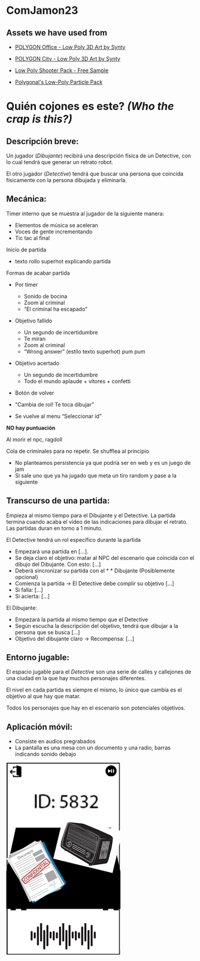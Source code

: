 # ComJamon23




## Assets we have used from
- [POLYGON Office - Low Poly 3D Art by Synty](https://assetstore.unity.com/packages/3d/props/interior/polygon-office-low-poly-3d-art-by-synty-159492)

- [POLYGON City - Low Poly 3D Art by Synty](https://assetstore.unity.com/packages/3d/environments/urban/polygon-city-low-poly-3d-art-by-synty-95214)

- [Low Poly Shooter Pack - Free Sample](https://assetstore.unity.com/packages/templates/systems/low-poly-shooter-pack-free-sample-144839)

- [Polygonal's Low-Poly Particle Pack](https://assetstore.unity.com/packages/vfx/particles/polygonal-s-low-poly-particle-pack-118355)

# Quién cojones es este? _(Who the crap is this?)_

## Descripción breve:
Un jugador (_Dibujante_) recibirá una descripción física de un Detective, con lo cual tendrá que generar un retrato robot.

El otro jugador (_Detective_) tendrá que buscar una persona que coincida físicamente con la persona dibujada y eliminarla. 


## Mecánica:

Timer interno que se muestra al jugador de la siguiente manera:
* Elementos de música se aceleran
* Voces de gente incrementando
* Tic tac al final

Inicio de partida
* texto rollo superhot explicando partida

Formas de acabar partida
* Por timer
    + Sonido de bocina
    + Zoom al criminal
    + “El criminal ha escapado”
* Objetivo fallido
    + Un segundo de incertidumbre
    + Te miran 
    + Zoom al criminal
    + “Wrong answer” (estilo texto superhot) pum pum
* Objetivo acertado
    + Un segundo de incertidumbre
    + Todo el mundo aplaude + vítores + confetti

* Botón de volver
* “Cambia de rol! Te toca dibujar”
* Se vuelve al menu “Seleccionar id”

**NO hay puntuación**


Al morir el npc, ragdoll

Cola de criminales para no repetir. Se shufflea al principio
* No planteamos persistencia ya que podría ser en web y es un juego de jam
* Si sale uno que ya ha jugado que meta un tiro random y pase a la siguiente

## Transcurso de una partida:
 
Empieza al mismo tiempo para el Dibujante y el Detective. 
La partida termina cuando acaba el vídeo de las indicaciones para dibujar el retrato. Las partidas duran en torno a 1 minuto.

El Detective tendrá un rol específico durante la partida
* Empezará una partida en [...]. 
* Se deja claro el objetivo: matar al NPC del escenario que coincida con el dibujo del Dibujante. Con esto: [...]
* Deberá sincronizar su partida con el * * Dibujante (Posiblemente opcional)
* Comienza la partida → El Detective debe complir su objetivo [...] 
* Si falla:  [...]
* Si acierta: [...]

El Dibujante:
* Empezará la partida al mismo tiempo que el Detective 
* Según escucha la descripción del objetivo, tendrá que dibujar a la persona que se busca [...]
* Objetivo del dibujante claro → Recompensa: [...]

## Entorno jugable:

El espacio jugable para el _Detective_ son una serie de calles y callejones de una ciudad en la que hay muchos personajes diferentes.

El nivel en cada partida es siempre el mismo, lo único que cambia es el objetivo al que hay que matar.

Todos los personajes que hay en el escenario son potenciales objetivos.

## Aplicación móvil:
* Consiste en audios pregrabados
* La pantalla es una mesa con un documento y una radio, barras indicando sonido debajo


![Drag Racing](/ImagesReadme/unnamed.png)



